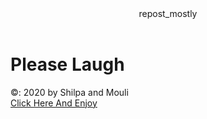 <html>
<body>
<header>repost_mostly</header>
<h1>Please Laugh</h1>
<footer>
    &copy: 2020 by Shilpa and Mouli<br>
    <a href="https://instagram.com/repost_mostly?igshid=1c7i4byemg1bn">Click Here And Enjoy</a>
</footer>
</body>
</html>
